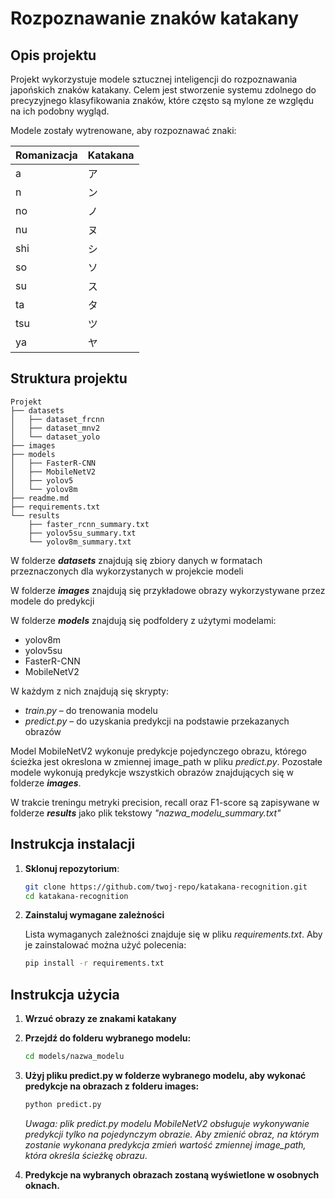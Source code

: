 # Rozpoznawanie znaków katakany

## Opis projektu
Projekt wykorzystuje modele sztucznej inteligencji do rozpoznawania japońskich znaków katakany. Celem jest stworzenie systemu zdolnego do precyzyjnego klasyfikowania znaków, które często są mylone ze względu na ich podobny wygląd.

Modele zostały wytrenowane, aby rozpoznawać znaki:

| Romanizacja | Katakana |
|-------------|----------|
| a           | ア        |
| n           | ン        |
| no          | ノ        |
| nu          | ヌ        |
| shi         | シ        |
| so          | ソ        |
| su          | ス        |
| ta          | タ        |
| tsu         | ツ        |
| ya          | ヤ        |


## Struktura projektu
```text
Projekt
├── datasets
│   ├── dataset_frcnn
│   ├── dataset_mnv2
│   └── dataset_yolo
├── images
├── models
│   ├── FasterR-CNN
│   ├── MobileNetV2
│   ├── yolov5
│   └── yolov8m
├── readme.md
├── requirements.txt
└── results
    ├── faster_rcnn_summary.txt
    ├── yolov5su_summary.txt
    └── yolov8m_summary.txt
```

W folderze ***datasets*** znajdują się zbiory danych w formatach przeznaczonych dla wykorzystanych w projekcie modeli 

W folderze ***images*** znajdują się przykładowe obrazy wykorzystywane przez modele do predykcji 

W folderze ***models*** znajdują się podfoldery z użytymi modelami:
- yolov8m
- yolov5su
- FasterR-CNN
- MobileNetV2

W każdym z nich znajdują się skrypty:
- *train.py* – do trenowania modelu
- *predict.py* – do uzyskania predykcji na podstawie przekazanych obrazów

Model MobileNetV2 wykonuje predykcje pojedynczego obrazu, którego ścieżka jest okreslona w zmiennej image_path w pliku *predict.py*. Pozostałe modele wykonują predykcje wszystkich obrazów znajdujących się w folderze ***images***.

W trakcie treningu metryki precision, recall oraz F1-score są zapisywane w folderze ***results*** jako plik tekstowy *"nazwa_modelu_summary.txt"*

## Instrukcja instalacji

1. **Sklonuj repozytorium**:
   ```bash
   git clone https://github.com/twoj-repo/katakana-recognition.git
   cd katakana-recognition
   ```
2. **Zainstaluj wymagane zależności**

   Lista wymaganych zależności znajduje się w pliku *requirements.txt*. Aby je zainstalować można użyć polecenia:
    ```bash
    pip install -r requirements.txt
    ```

## Instrukcja użycia
1. **Wrzuć obrazy ze znakami katakany**
2. **Przejdź do folderu wybranego modelu:**
   ```bash
   cd models/nazwa_modelu
   ```
3. **Użyj pliku predict.py w folderze wybranego modelu, aby wykonać predykcje na obrazach z folderu images:**
   ```bash
   python predict.py
   ```
   *Uwaga: plik predict.py modelu MobileNetV2 obsługuje wykonywanie predykcji tylko na pojedynczym obrazie. Aby zmienić obraz, na którym zostanie wykonana predykcja zmień wartość zmiennej image_path, która określa ścieżkę obrazu*.


4. **Predykcje na wybranych obrazach zostaną wyświetlone w osobnych oknach.**

   
